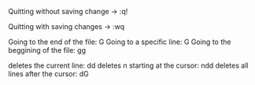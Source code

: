 Quitting without saving change -> :q!

Quitting with saving changes -> :wq

Going to the end of the file: G
Going to a specific line: <line number> G
Going to the beggining of the file: gg

deletes the current line: dd
deletes n starting at the cursor: ndd 
deletes all lines after the cursor: dG 
